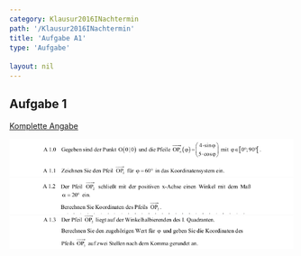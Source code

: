 ```yaml
---
category: Klausur2016INachtermin
path: '/Klausur2016INachtermin'
title: 'Aufgabe A1'
type: 'Aufgabe'

layout: nil
---
```


## Aufgabe 1
<p> <a href="https://www.isb.bayern.de/download/18521/2016_mi_nt.pdf"> Komplette Angabe </a> </p>
<img src="./Aufgabenstellungen/2016_mi_nt/2016_mi_nt_a1_1.png">
<img src="./Aufgabenstellungen/2016_mi_nt/2016_mi_nt_a1_2.png">
<img src="./Aufgabenstellungen/2016_mi_nt/2016_mi_nt_a1_3.png">
